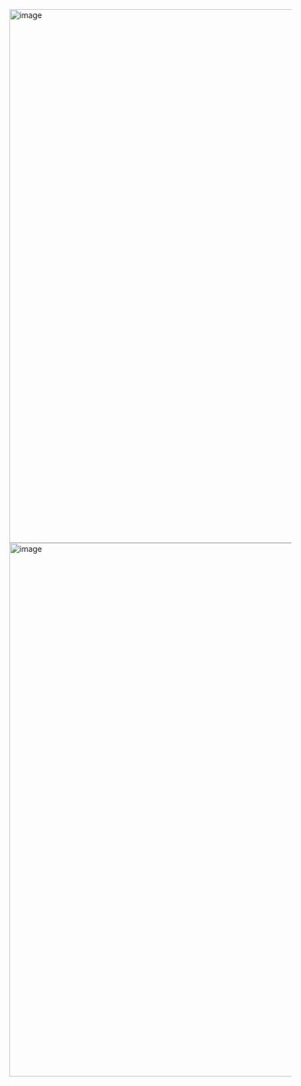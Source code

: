 <img width="953" alt="image" src="https://github.com/user-attachments/assets/8182a047-0cbc-4223-bf9f-8c4eaf407c60"/>
<img width="953" alt="image" src="https://github.com/user-attachments/assets/d5b424a0-607e-42af-a1cb-10d1de1676da" />
